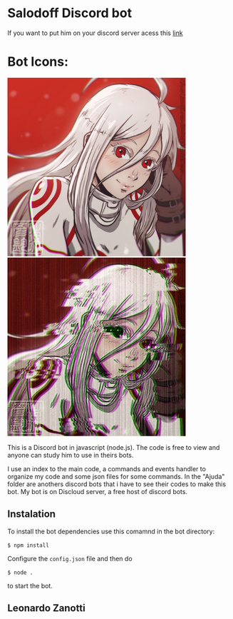 # Salodoff Discord bot

If you want to put him on your discord server acess this [link](https://discord.com/oauth2/authorize?client_id=658551592613576705&scope=bot&permissions=2146958847)

# Bot Icons:
<div>
<img src="auxiliares-do-bot/bot-icons/salodoff.jpg" alt="Salodoff" width="400" height="400"> 
<img src="auxiliares-do-bot/bot-icons/salodoff-test.png" alt="Salodoff Test" width="400" height="400">
</div>

This is a Discord bot in javascript (node.js). The code is free to view and anyone can study him to use in theirs bots.

I use an index to the main code, a commands and events handler to organize my code and some json files for some commands.
In the "Ajuda" folder are anothers discord bots that i have to see their codes to make this bot.
My bot is on Discloud server, a free host of discord bots.

## Instalation

To install the bot dependencies use this comamnd in the bot directory:
```
$ npm install
```

Configure the ```config.json``` file and then do
```
$ node .
```
to start the bot.

## Leonardo Zanotti
